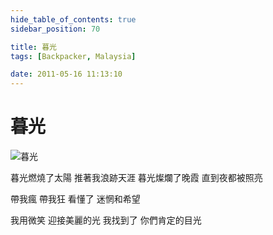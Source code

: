 ```yaml
---
hide_table_of_contents: true
sidebar_position: 70

title: 暮光
tags: [Backpacker, Malaysia]

date: 2011-05-16 11:13:10
---
```


暮光
====

![暮光](http://farm9.staticflickr.com/8026/7454887172_d2242bdc33_c.jpg)

暮光燃燒了太陽 推著我浪跡天涯
暮光燦爛了晚霞 直到夜都被照亮

帶我瘋 帶我狂 看懂了 迷惘和希望

我用微笑 迎接美麗的光
我找到了 你們肯定的目光
